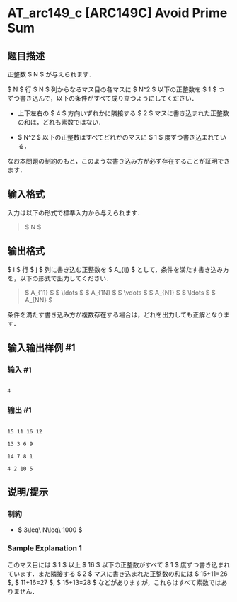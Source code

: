 # AT_arc149_c [ARC149C] Avoid Prime Sum

## 题目描述

[problemUrl]: https://atcoder.jp/contests/arc149/tasks/arc149_c

正整数 $ N $ が与えられます．

$ N $ 行 $ N $ 列からなるマス目の各マスに $ N^2 $ 以下の正整数を $ 1 $ つずつ書き込んで，以下の条件がすべて成り立つようにしてください．

- 上下左右の $ 4 $ 方向いずれかに隣接する $ 2 $ マスに書き込まれた正整数の和は，どれも素数ではない．
- $ N^2 $ 以下の正整数はすべてどれかのマスに $ 1 $ 度ずつ書き込まれている．

なお本問題の制約のもと，このような書き込み方が必ず存在することが証明できます．

## 输入格式

入力は以下の形式で標準入力から与えられます．

> $ N $

## 输出格式

$ i $ 行 $ j $ 列に書き込む正整数を $ A_{ij} $ として，条件を満たす書き込み方を，以下の形式で出力してください．

> $ A_{11} $ $ \ldots $ $ A_{1N} $ $ \vdots $ $ A_{N1} $ $ \ldots $ $ A_{NN} $

条件を満たす書き込み方が複数存在する場合は，どれを出力しても正解となります．

## 输入输出样例 #1

### 输入 #1

```
4
```

### 输出 #1

```
15 11 16 12
13 3 6 9
14 7 8 1
4 2 10 5
```

## 说明/提示

### 制約

- $ 3\leq\ N\leq\ 1000 $

### Sample Explanation 1

このマス目には $ 1 $ 以上 $ 16 $ 以下の正整数がすべて $ 1 $ 度ずつ書き込まれています．また隣接する $ 2 $ マスに書き込まれた正整数の和には $ 15+11=26 $, $ 11+16=27 $, $ 15+13=28 $ などがありますが，これらはすべて素数ではありません．